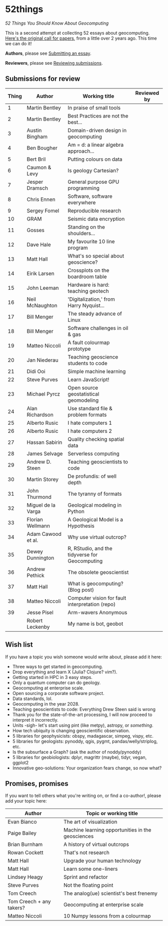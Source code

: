 # 52things
_52 Things You Should Know About Geocomputing_

This is a second attempt at collecting 52 essays about geocomputing. [Here's the original call for papers](https://agilescientific.com/blog/2014/12/29/geocomputing-call-for-papers), from a little over 2 years ago. This time we can do it!

**Authors**, please see [Submitting an essay](Submitting_an_essay.md).

**Reviewers**, please see [Reviewing submissions](Reviewing_submissions.md).

## Submissions for review

| Thing | Author           | Working title                       | Reviewed by |
| ----- | ---------------- | ----------------------------------- | ----------- |
|    1  | Martin Bentley   | In praise of small tools            |             |
|    2  | Martin Bentley   | Best Practices are not the best...  |             |
|    3  | Austin Bingham   | Domain-driven design in geocomputing|             |
|    4  | Ben Bougher      | Am = d: a linear algebra approach...|             |
|    5  | Bert Bril        | Putting colours on data             |             |
|    6  | Caumon & Levy    | Is geology Cartesian?               |             |
|    7  | Jesper Dramsch   | General purpose GPU programming     |             |
|    8  | Chris Ennen      | Software, software everywhere       |             |
|    9  | Sergey Fomel     | Reproducible research               |             |
|   10  | GRAM             | Seismic data encryption             |             |
|   11  | Gosses           | Standing on the shoulders...        |             | 
|   12  | Dave Hale        | My favourite 10 line program        |             |
|   13  | Matt Hall        | What's so special about geoscience? |             | 
|   14  | Eirik Larsen     | Crossplots on the boardroom table   |             |
|   15  | John Leeman      | Hardware is hard: teaching geotech  |             |
|   16  | Neil McNaughton  | 'Digitalization,' from Harry Nyquist... |         |
|   17  | Bill Menger      | The steady advance of Linux         |             |
|   18  | Bill Menger      | Software challenges in oil & gas    |             |
|   19  | Matteo Niccoli   | A fault colourmap prototype         |             |
|   20  | Jan Niederau     | Teaching geoscience students to code|             |
|   21  | Didi Ooi         | Simple machine learning             |             |
|   22  | Steve Purves     | Learn JavaScript!                   |             |
|   23  | Michael Pyrcz    | Open source geostatistical geomodeling |          |
|   24  | Alan Richardson  | Use standard file & problem formats |             |
|   25  | Alberto Rusic    | I hate computers 1                  |             |
|   26  | Alberto Rusic    | I hate computers 2                  |             |
|   27  | Hassan Sabirin   | Quality checking spatial data       |             |
|   28  | James Selvage    | Serverless computing                |             |
|   29  | Andrew D. Steen  | Teaching geoscientists to code      |             |
|   30  | Martin Storey    | De profundis: of well depth         |             |
|   31  | John Thurmond    | The tyranny of formats              |             |   
|   32  | Miguel de la Varga | Geological modeling in Python     |             |   
|   33  | Florian Wellmann | A Geological Model is a Hypothesis  |             |
|   34  | Adam Cawood et al. | Why use virtual outcrop?          |             |
|   35  | Dewey Dunnington | R, RStudio, and the tidyverse for Geocomputing  | |
|   36  | Andrew Pethick   | The obsolete geoscientist           |             |
|   37  | Matt Hall        | What is geocomputing? (Blog post)   |             |
|   38  | Matteo Niccoli   | Computer vision for fault interpretation (repo) | |
|   39  | Jesse Pisel      | Arm-wavers Anonymous                |             |
|       | Robert Leckenby  | My name is bot, geobot              |             |

## Wish list

If you have a topic you wish someone would write about, please add it here:

- Three ways to get started in geocomputing.
- Drop everything and learn X (Julia? Clojure? vim?).
- Getting started in HPC in 3 easy steps.
- Only a quantum computer can do geology.
- Geocomputing at enterprise scale.
- Open sourcing a corporate software project.
- Data standards, lol.
- Geocomputing in the year 2028.
- Teaching geoscientists to code: Everything Drew Steen said is wrong
- Thank you for the state-of-the-art processing, I will now proceed to interpret it incorrectly.
- Units -sigh- let's start using pint (like metpy), astropy, or _something_.
- How tech ubiquity is changing geoscientific observation.
- 5 libraries for geophysicists: obspy, madagascar, simpeg, vispy, etc.
- 5 libraries for geologists: pynoddy, qgis, pygmt, pandas/welly/striplog, etc.
- Is the subsurface a Graph? (ask the author of noddy/pynoddy)
- 5 libraries for geobiologists: dplyr, magrittr (maybe), tidyr, vegan, ggplot2
- Innovative geo-solutions: Your organization fears change, so now what?

## Promises, promises

If you want to tell others what you're writing on, or find a co-author!, please add your topic here:

| Author           | Topic or working title                                |
| ---------------- | ----------------------------------------------------- |
| Evan Bianco      | The art of visualization                              |
| Paige Bailey     | Machine learning opportunities in the geosciences     |
| Brian Burnham    | A history of virtual outcrops                         |
| Rowan Cockett    | That's not research                                   |
| Matt Hall        | Upgrade your human technology                         |
| Matt Hall        | Learn some one-liners                                 |
| Lindsey Heagy    | Sprint and refactor                                   |
| Steve Purves     | Not the floating point                                |
| Tom Creech       | The analog(ue) scientist's best frenemy               |
| Tom Creech + any takers? | Geocomputing at enterprise scale              |
| Matteo Niccoli   | 10 Numpy lessons from a colourmap                     | 
